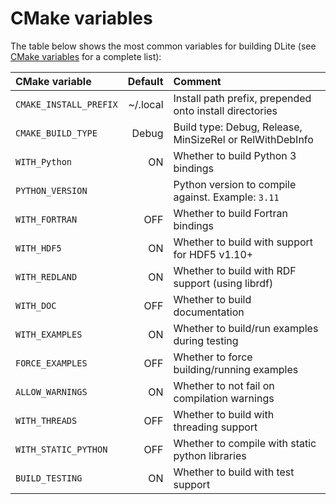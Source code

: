 CMake variables
===============
The table below shows the most common variables for building DLite (see [CMake variables] for a complete list):

| **CMake variable**    | **Default** | **Comment**                        |
|:----------------      | -----------:|:---------------------------------- |
| `CMAKE_INSTALL_PREFIX`|    ~/.local | Install path prefix, prepended onto install directories |
| `CMAKE_BUILD_TYPE`    |       Debug | Build type: Debug, Release, MinSizeRel or RelWithDebInfo |
| `WITH_Python`         |          ON | Whether to build Python 3 bindings |
| `PYTHON_VERSION`      |             | Python version to compile against.  Example: `3.11` |
| `WITH_FORTRAN`        |         OFF | Whether to build Fortran bindings  |
| `WITH_HDF5`           |          ON | Whether to build with support for HDF5 v1.10+ |
| `WITH_REDLAND`        |          ON | Whether to build with RDF support (using librdf)|
| `WITH_DOC`            |         OFF | Whether to build documentation |
| `WITH_EXAMPLES`       |          ON | Whether to build/run examples during testing |
| `FORCE_EXAMPLES`      |         OFF | Whether to force building/running examples |
| `ALLOW_WARNINGS`      |          ON | Whether to not fail on compilation warnings |
| `WITH_THREADS`        |         OFF | Whether to build with threading support |
| `WITH_STATIC_PYTHON`  |         OFF | Whether to compile with static python libraries |
| `BUILD_TESTING`       |          ON | Whether to build with test support |



[CMake variables]: https://cmake.org/cmake/help/latest/manual/cmake-variables.7.html
